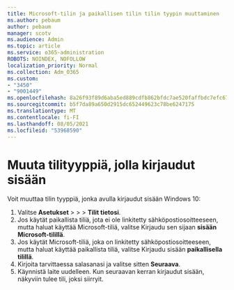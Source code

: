 ```yaml
---
title: Microsoft-tilin ja paikallisen tilin tilin tyypin muuttaminen
ms.author: pebaum
author: pebaum
manager: scotv
ms.audience: Admin
ms.topic: article
ms.service: o365-administration
ROBOTS: NOINDEX, NOFOLLOW
localization_priority: Normal
ms.collection: Adm_O365
ms.custom:
- "3450"
- "9001449"
ms.openlocfilehash: 8a26f93f89d6aba5ed889cdfb862bfdc7ae520faffbdc7efc6778a38c8ba12af
ms.sourcegitcommit: b5f7da89a650d2915dc652449623c78be6247175
ms.translationtype: MT
ms.contentlocale: fi-FI
ms.lasthandoff: 08/05/2021
ms.locfileid: "53968590"
---
```

# <a name="change-the-account-type-that-you-sign-in-with"></a>Muuta tilityyppiä, jolla kirjaudut sisään

Voit muuttaa tilin tyyppiä, jonka avulla kirjaudut sisään Windows 10:

1. Valitse **Asetukset**  >    >    >  **Tilit tietosi**.
2. Jos käytät paikallista tiliä, jota ei ole linkitetty sähköpostiosoitteeseen, mutta haluat käyttää Microsoft-tiliä, valitse Kirjaudu sen sijaan **sisään Microsoft-tilillä**.
3. Jos käytät Microsoft-tiliä, joka on linkitetty sähköpostiosoitteeseen, mutta haluat käyttää paikallista tiliä, valitse Kirjaudu sisään **paikallisella tilillä**.
4. Kirjoita tarvittaessa salasanasi ja valitse sitten **Seuraava**.
5. Käynnistä laite uudelleen. Kun seuraavan kerran kirjaudut sisään, näkyviin tulee tili, joksi siirryit.